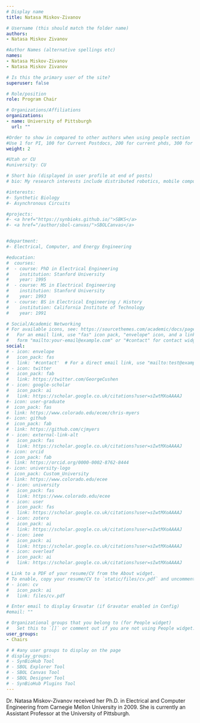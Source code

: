 ```yaml
---
# Display name
title: Natasa Miskov-Zivanov

# Username (this should match the folder name)
authors:
- Natasa Miskov Zivanov

#Author Names (alternative spellings etc)
names:
- Natasa Miskov-Zivanov
- Natasa Miskov Zivanov

# Is this the primary user of the site?
superuser: false

# Role/position
role: Program Chair

# Organizations/Affiliations
organizations:
- name: University of Pittsburgh
  url: ""

#Order to show in compared to other authors when using people section
#Use 1 for PI, 100 for Current Postdocs, 200 for current phds, 300 for current masters, 400 for current undergrads, 800 for alum postdocs, 810 for alum phds, 820 for alum masters, and 830 for alum undergrads, 900 for tools, 1000 for projects, 900 for tools, 1000 for projects
weight: 2

#Utah or CU
#university: CU

# Short bio (displayed in user profile at end of posts)
# bio: My research interests include distributed robotics, mobile computing and programmable matter.

#interests:
#- Synthetic Biology
#- Asynchronous Circuits

#projects:
#- <a href="https://synbioks.github.io/">SBKS</a>
#- <a href="/author/sbol-canvas/">SBOLCanvas</a>


#department:
#- Electrical, Computer, and Energy Engineering

#education:
#  courses:
#  - course: PhD in Electrical Engineering
#    institution: Stanford University
#    year: 1995
#  - course: MS in Electrical Engineering
#    institution: Stanford University
#    year: 1993
#  - course: BS in Electrical Engineering / History
#    institution: California Institute of Technology
#    year: 1991

# Social/Academic Networking
# For available icons, see: https://sourcethemes.com/academic/docs/page-builder/#icons
#   For an email link, use "fas" icon pack, "envelope" icon, and a link in the
#   form "mailto:your-email@example.com" or "#contact" for contact widget.
social:
# - icon: envelope
#   icon_pack: fas
#   link: '#contact'  # For a direct email link, use "mailto:test@example.org".
# - icon: twitter
#   icon_pack: fab
#   link: https://twitter.com/GeorgeCushen
# - icon: google-scholar
#   icon_pack: ai
#   link: https://scholar.google.co.uk/citations?user=sIwtMXoAAAAJ
#- icon: user-graduate
#  icon_pack: fas
#  link: https://www.colorado.edu/ecee/chris-myers
#- icon: github
#  icon_pack: fab
#  link: https://github.com/cjmyers
# - icon: external-link-alt
#   icon_pack: fas
#   link: https://scholar.google.co.uk/citations?user=sIwtMXoAAAAJ
#- icon: orcid
#  icon_pack: fab
#  link: https://orcid.org/0000-0002-8762-8444
#- icon: university-logo
#  icon_pack: Custom_University
#  link: https://www.colorado.edu/ecee
# - icon: university
#   icon_pack: fas
#   link: https://www.colorado.edu/ecee
# - icon: user
#   icon_pack: fas
#   link: https://scholar.google.co.uk/citations?user=sIwtMXoAAAAJ
# - icon: zotero
#   icon_pack: ai
#   link: https://scholar.google.co.uk/citations?user=sIwtMXoAAAAJ
# - icon: ieee
#   icon_pack: ai
#   link: https://scholar.google.co.uk/citations?user=sIwtMXoAAAAJ
# - icon: overleaf
#   icon_pack: ai
#   link: https://scholar.google.co.uk/citations?user=sIwtMXoAAAAJ

# Link to a PDF of your resume/CV from the About widget.
# To enable, copy your resume/CV to `static/files/cv.pdf` and uncomment the lines below.
# - icon: cv
#   icon_pack: ai
#   link: files/cv.pdf

# Enter email to display Gravatar (if Gravatar enabled in Config)
#email: ""

# Organizational groups that you belong to (for People widget)
#   Set this to `[]` or comment out if you are not using People widget.
user_groups:
- Chairs

# # #any user groups to display on the page
# display_groups:
# - SynBioHub Tool
# - SBOL Explorer Tool
# - SBOL Canvas Tool
# - SBOL Designer Tool
# - SynBioHub Plugins Tool
---
```


Dr. Natasa Miskov-Zivanov received her Ph.D. in Electrical and Computer Engineering from Carnegie Mellon University in 2009. She is currently an Assistant Professor at the University of Pittsburgh.
